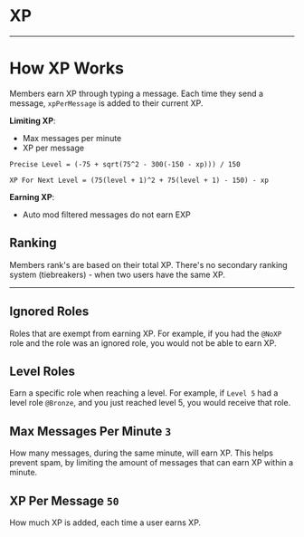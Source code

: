 # XP

---

# How XP Works
Members earn XP through typing a message.
Each time they send a message, `xpPerMessage` is added to their current XP.

**Limiting XP**:
- Max messages per minute
- XP per message

`Precise Level = (-75 + sqrt(75^2 - 300(-150 - xp))) / 150`

`XP For Next Level = (75(level + 1)^2 + 75(level + 1) - 150) - xp`

**Earning XP**:
- Auto mod filtered messages do not earn EXP

## Ranking
Members rank's are based on their total XP. 
There's no secondary ranking system (tiebreakers) - when two users have the same XP.

---

## Ignored Roles
Roles that are exempt from earning XP.
For example, if you had the `@NoXP` role and the role was an ignored role, you would not be able to earn XP. 

## Level Roles
Earn a specific role when reaching a level. 
For example, if `Level 5` had a level role `@Bronze`, and you just reached level 5, you would receive that role.

## Max Messages Per Minute `3`
How many messages, during the same minute, will earn XP.
This helps prevent spam, by limiting the amount of messages that can earn XP within a minute.

## XP Per Message `50`
How much XP is added, each time a user earns XP.
